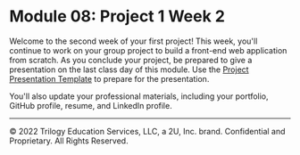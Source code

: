 # Module 08: Project 1 Week 2
Welcome to the second week of your first project! This week, you'll continue to work on your group project to build a front-end web application from scratch. As you conclude your project, be prepared to give a presentation on the last class day of this module. Use the [Project Presentation Template](https://docs.google.com/presentation/d/10QaO9KH8HtUXj__81ve0SZcpO5DbMbqqQr4iPpbwKks/edit?usp=sharing) to prepare for the presentation.

You'll also update your professional materials, including your portfolio, GitHub profile, resume, and LinkedIn profile.

---
© 2022 Trilogy Education Services, LLC, a 2U, Inc. brand. Confidential and Proprietary. All Rights Reserved.
